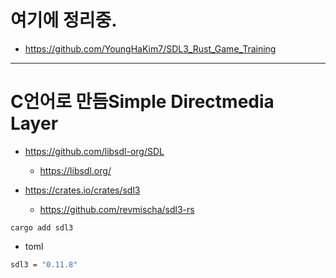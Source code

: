 # 여기에 정리중.

- https://github.com/YoungHaKim7/SDL3_Rust_Game_Training

<hr />

# C언어로 만듬Simple Directmedia Layer  

- https://github.com/libsdl-org/SDL
  - https://libsdl.org/

- https://crates.io/crates/sdl3
  - https://github.com/revmischa/sdl3-rs



```
cargo add sdl3  
```

- toml
```bash
sdl3 = "0.11.8"
```
